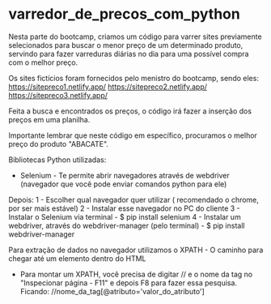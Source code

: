 # varredor_de_precos_com_python

Nesta parte do bootcamp, criamos um código para varrer sites previamente selecionados para buscar o menor preço de um determinado produto, servindo para fazer varreduras diárias no dia para uma possível compra com o melhor preço.

Os sites fictícios foram fornecidos pelo menistro do bootcamp, sendo eles:
https://sitepreco1.netlify.app/
https://sitepreco2.netlify.app/
https://sitepreco3.netlify.app/

Feita a busca e encontrados os preços, o código irá fazer a inserção dos preços em uma planilha.

Importante lembrar que neste código em específico, procuramos o melhor preço do produto "ABACATE".

Bibliotecas Python utilizadas: 
 - Selenium - Te permite abrir navegadores através de webdriver (navegador que você pode enviar comandos python para ele)
 
Depois:
 1 - Escolher qual navegador quer utilizar ( recomendado o chrome, por ser mais estável)
 2 - Instalar esse navegador no PC do cliente
 3 - Instalar o Selenium via terminal - $ pip install selenium
 4 - Instalar um webdriver, através do webdriver-manager (pelo terminal) - $ pip install webdriver-manager

Para extração de dados no navegador utilizamos o XPATH - O caminho para chegar até um elemento dentro do HTML

* Para montar um XPATH, você precisa de digitar // e o nome da tag no "Inspecionar página - F11" e depois F8 para fazer essa pesquisa.
Ficando: //nome_da_tag[@atributo='valor_do_atributo']
